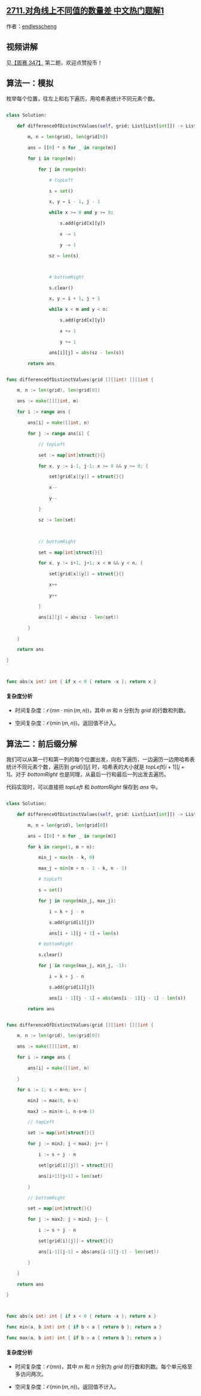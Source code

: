 ## [2711.对角线上不同值的数量差 中文热门题解1](https://leetcode.cn/problems/difference-of-number-of-distinct-values-on-diagonals/solutions/100000/cong-o503-dao-o502-by-endlesscheng-5wp4)

作者：[endlesscheng](https://leetcode.cn/u/endlesscheng)
## 视频讲解

见[【周赛 347】](https://www.bilibili.com/video/BV1fo4y1T7MQ/) 第二题，欢迎点赞投币！

## 算法一：模拟

枚举每个位置，往左上和右下遍历，用哈希表统计不同元素个数。

```py [sol-Python3]
class Solution:
    def differenceOfDistinctValues(self, grid: List[List[int]]) -> List[List[int]]:
        m, n = len(grid), len(grid[0])
        ans = [[0] * n for _ in range(m)]
        for i in range(m):
            for j in range(n):
                # topLeft
                s = set()
                x, y = i - 1, j - 1
                while x >= 0 and y >= 0:
                    s.add(grid[x][y])
                    x -= 1
                    y -= 1
                sz = len(s)

                # bottomRight
                s.clear()
                x, y = i + 1, j + 1
                while x < m and y < n:
                    s.add(grid[x][y])
                    x += 1
                    y += 1
                ans[i][j] = abs(sz - len(s))
        return ans
```

```go [sol-Go]
func differenceOfDistinctValues(grid [][]int) [][]int {
	m, n := len(grid), len(grid[0])
	ans := make([][]int, m)
	for i := range ans {
		ans[i] = make([]int, n)
		for j := range ans[i] {
			// topLeft
			set := map[int]struct{}{}
			for x, y := i-1, j-1; x >= 0 && y >= 0; {
				set[grid[x][y]] = struct{}{}
				x--
				y--
			}
			sz := len(set)
			
			// bottomRight
			set = map[int]struct{}{}
			for x, y := i+1, j+1; x < m && y < n; {
				set[grid[x][y]] = struct{}{}
				x++
				y++
			}
			ans[i][j] = abs(sz - len(set))
		}
	}
	return ans
}

func abs(x int) int { if x < 0 { return -x }; return x }
```

#### 复杂度分析

- 时间复杂度：$\mathcal{O}(mn\cdot \min(m,n))$，其中 $m$ 和 $n$ 分别为 $\textit{grid}$ 的行数和列数。
- 空间复杂度：$\mathcal{O}(\min(m,n))$。返回值不计入。

## 算法二：前后缀分解

我们可以从第一行和第一列的每个位置出发，向右下遍历，一边遍历一边用哈希表统计不同元素个数，遍历到 $\textit{grid}[i][j]$ 时，哈希表的大小就是 $\textit{topLeft}[i+1][j+1]$。对于 $\textit{bottomRight}$ 也是同理，从最后一行和最后一列出发去遍历。

代码实现时，可以直接把 $\textit{topLeft}$ 和 $\textit{bottomRight}$ 保存到 $\textit{ans}$ 中。

```py [sol-Python3]
class Solution:
    def differenceOfDistinctValues(self, grid: List[List[int]]) -> List[List[int]]:
        m, n = len(grid), len(grid[0])
        ans = [[0] * n for _ in range(m)]
        for k in range(1, m + n):
            min_j = max(n - k, 0)
            max_j = min(m + n - 1 - k, n - 1)
            # topLeft
            s = set()
            for j in range(min_j, max_j):
                i = k + j - n
                s.add(grid[i][j])
                ans[i + 1][j + 1] = len(s)
            # bottomRight
            s.clear()
            for j in range(max_j, min_j, -1):
                i = k + j - n
                s.add(grid[i][j])
                ans[i - 1][j - 1] = abs(ans[i - 1][j - 1] - len(s))
        return ans
```

```go [sol-Go]
func differenceOfDistinctValues(grid [][]int) [][]int {
	m, n := len(grid), len(grid[0])
	ans := make([][]int, m)
	for i := range ans {
		ans[i] = make([]int, n)
	}
	for s := 1; s < m+n; s++ {
		minJ := max(0, n-s)
		maxJ := min(n-1, n-s+m-1)
		// topLeft
		set := map[int]struct{}{}
		for j := minJ; j < maxJ; j++ {
			i := s + j - n
			set[grid[i][j]] = struct{}{}
			ans[i+1][j+1] = len(set)
		}
		// bottomRight
		set = map[int]struct{}{}
		for j := maxJ; j > minJ; j-- {
			i := s + j - n
			set[grid[i][j]] = struct{}{}
			ans[i-1][j-1] = abs(ans[i-1][j-1] - len(set))
		}
	}
	return ans
}

func abs(x int) int { if x < 0 { return -x }; return x }
func min(a, b int) int { if b < a { return b }; return a }
func max(a, b int) int { if b > a { return b }; return a }
```

#### 复杂度分析

- 时间复杂度：$\mathcal{O}(mn)$，其中 $m$ 和 $n$ 分别为 $\textit{grid}$ 的行数和列数。每个单元格至多访问两次。
- 空间复杂度：$\mathcal{O}(\min(m,n))$。返回值不计入。
